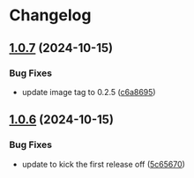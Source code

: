 # Changelog

## [1.0.7](https://github.com/locmai/promguard/compare/promguard-helm-v1.0.6...promguard-helm-v1.0.7) (2024-10-15)


### Bug Fixes

* update image tag to 0.2.5 ([c6a8695](https://github.com/locmai/promguard/commit/c6a8695a5eff9e424541b6e1e996aaef6df5c7d8))

## [1.0.6](https://github.com/locmai/promguard/compare/promguard-helm-v1.0.5...promguard-helm-v1.0.6) (2024-10-15)


### Bug Fixes

* update to kick the first release off ([5c65670](https://github.com/locmai/promguard/commit/5c65670e9522df27c2aea6370ea6d32c0d30de90))
